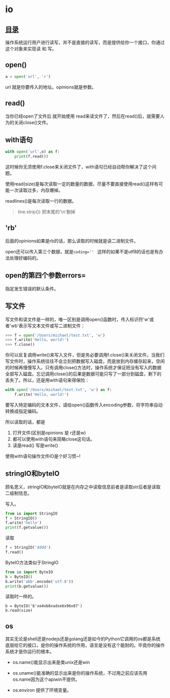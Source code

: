 # io
## [目录](./summary.md)

操作系统运行用户进行读写，并不是直接的读写，而是提供给你一个接口，你通过这个对象来实现读 和 写。

## open()
```py
a = open('url', 'r')
```
url 就是你要传入的地址。opinions就是参数。

## read()

当你已经open了文件后 就开始使用 read来读文件了，然后在read()后，就需要人为的关闭close()文件。

## with语句

```py
with open('url',o) as f:
    print(f.read())
```
这时候你无须使用f.close来关闭文件了，with语句已经自动帮你解决了这个问题。


使用read(size)是每次读取一定的数量的数据，尽量不要直接使用read()这样有可能一次读取过多，内存爆掉。

readlines()是每次读取一行的数据。

> line.strip()) 把末尾的'\n'删掉

## 'rb'

后面的opinions如果是rb的话，那么读取的时候就是读二进制文件。

open还可以传入第三个数据，就是`coding='' ` 这样的如果不是utf8的话也是有办法处理好编码的。

## open的第四个参数errors=

指定发生错误的默认条件。


## 写文件

写文件和读文件是一样的，唯一区别是调用open()函数时，传入标识符'w'或者'wb'表示写文本文件或写二进制文件：

```py
>>> f = open('/Users/michael/test.txt', 'w')
>>> f.write('Hello, world!')
>>> f.close()
```
你可以反复调用write()来写入文件，但是务必要调用f.close()来关闭文件。当我们写文件时，操作系统往往不会立刻把数据写入磁盘，而是放到内存缓存起来，空闲的时候再慢慢写入。只有调用close()方法时，操作系统才保证把没有写入的数据全部写入磁盘。忘记调用close()的后果是数据可能只写了一部分到磁盘，剩下的丢失了。所以，还是用with语句来得保险：

```py
with open('/Users/michael/test.txt', 'w') as f:
    f.write('Hello, world!')

```
要写入特定编码的文本文件，请给open()函数传入encoding参数，将字符串自动转换成指定编码。


所以读取的话，都是

1. 打开文件(区别是opinions 是 r还是w)
2. 都可以使用with语句来简略close这句话。
3. 读是read() 写是write()

使用with语句操作文件IO是个好习惯~!

## stringIO和byteIO

顾名思义，stringIO和byteIO就是在内存之中读取信息前者是读取str后者是读取二级制信息。

写入。


```python
from io import StringIO
f = StringIO()
f.write('hello')
print(f.getvalue())
```

读取

```py
f = StringIO('dddd')
f.read()
```

ByteIO方法类似于StringIO

```py
from io import ByteIO
b = ByteIO()
b.write('abb'.encode('utf-8'))
print(b.getvalue())
```
读取时一样的。

```
b = ByteIO('b'xe4xb8xadxe6x96x87')
b.read(size)

```

## os

其实无论是shell还是nodejs还是golang还是如今的Python它调用的os都是系统底层给它的接口，是你的操作系统的作用，语言是没有这个能耐的。毕竟你的操作系统才是你运行的根本。

- os.name()能显示出来是类unix还是win

- os.uname()能准确的显示出来是你的操作系统，不过用之前应该先用os.name因为这个apiwin不提供。

- os.environ 提供了环境变量。
